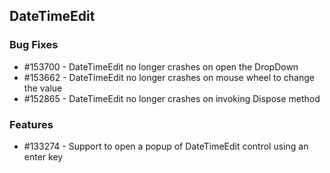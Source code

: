 ## DateTimeEdit

### Bug Fixes

* \#153700 - DateTimeEdit no longer crashes on open the DropDown 
* \#153662 - DateTimeEdit no longer crashes on mouse wheel to change the value
* \#152865 - DateTimeEdit no longer crashes on invoking Dispose method

### Features

* \#133274 - Support to open a popup of DateTimeEdit control using an enter key


